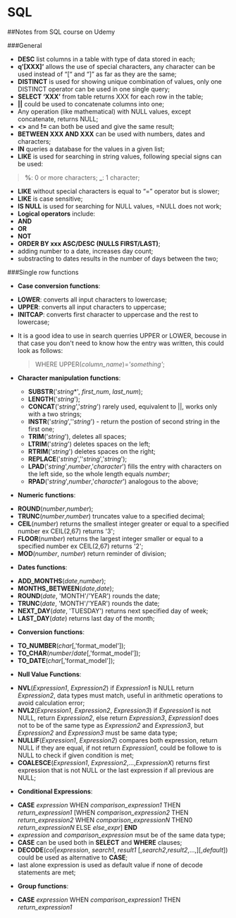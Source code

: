# SQL

##Notes from SQL course on Udemy

###General

*	**DESC** list columns in a table with type of data stored in each;
*	**q’[XXX]’** allows the use of special characters, any character can be used instead of “[“ and “]” as far as they are the same;
*	**DISTINCT** is used for showing unique combination of values, only one DISTINCT operator can be used in one single query;
*	**SELECT ‘XXX’** from table returns XXX for each row in the table;
*	**||** could be used to concatenate columns into one;
*	Any operation (like mathematical) with NULL values, except concatenate, returns NULL;
*	**<>** and **!=** can both be used and give the same result;
*	**BETWEEN XXX AND XXX** can be used with numbers, dates and characters;
*	**IN** queries a database for the values in a given list;
*	**LIKE** is used for searching in string values, following special signs can be used:
>	**%**: 0 or more characters;
>	**_**: 1 character;
*	**LIKE** without special characters is equal to “=” operator but is slower;
*	**LIKE** is case sensitive;
*	**IS NULL** is used for searching for NULL values, =NULL does not work;
*	**Logical operators** include:
  *	**AND**
  *	**OR**
  *	**NOT**
*	**ORDER BY xxx ASC/DESC (NULLS FIRST/LAST)**;
*	adding number to a date, increases day count;
*	substracting to dates results in the number of days between the two;

###Single row functions
*	**Case conversion functions**:
  -	**LOWER**: converts all input characters to lowercase;
  -	**UPPER**: converts all input characters to uppercase;
  -	**INITCAP**: converts first character to uppercase and the rest to lowercase;
* It is a good idea to use in search querries UPPER or LOWER, becouse in that case you don't need to know how the entry was written, this could look as follows:
  > WHERE UPPER(*column_name*)=*'something'*;
* **Character manipulation functions**:
  - **SUBSTR**('*string**', *first_num*, *last_num*);
  - **LENGTH**('*string*');
  - **CONCAT**('*string*','*string*') rarely used, equivalent to ||, works only with a two strings;
  - **INSTR**('*string*',''*string*') - return the postion of second string in the first one;
  - **TRIM**('*string*'), deletes all spaces;
  - **LTRIM**('*string*') deletes spaces on the left;
  - **RTRIM**('*string*') deletes spaces on the right;
  - **REPLACE**('*string*',''*string*','*string*');
  - **LPAD**('*string*',*number*,'*character*') fills the entry with characters on the left side, so the whole length equals *number*;
  - **RPAD**('*string*',*number*,'*character*') analogous to the above;
  
*	**Numeric functions**:
  - **ROUND**(*number*,*number*);
  - **TRUNC**(*number*,*number*) truncates value to a specified decimal;
  - **CEIL**(*number*) returns the smallest integer greater or equal to a specified number ex CEIL(2,67) returns '3';
  - **FLOOR**(*number*) returns the largest integer smaller or equal to a specified number ex CEIL(2,67) returns '2';
  - **MOD**(*number*, *number*) return reminder of division;

*	**Dates functions**:
  - **ADD_MONTHS**(*date*,*number*);
  - **MONTHS_BETWEEN**(*date*,*date*);
  - **ROUND**(*date*, 'MONTH'/'YEAR') rounds the date;
  - **TRUNC**(*date*, 'MONTH'/'YEAR') rounds the date;
  - **NEXT_DAY**(*date*, 'TUESDAY') returns next specified day of week;
  - **LAST_DAY**(*date*) returns last day of the month;

*	**Conversion functions**:
  - **TO_NUMBER**(*char*[,'format_model']);
  - **TO_CHAR**(*number*/*date*[,'format_model']);
  - **TO_DATE**(*char*[,'format_model']);

*	**Null Value Functions**:
  - **NVL**(*Expression1*, *Expression2*) if *Expression1* is NULL return *Expression2*, data types must match, useful in arithmetic operations to avoid calculation error;
  - **NVL2**(*Expression1*, *Expression2*, *Expression3*) if *Expression1* is not NULL, return *Expression2*, else return *Expression3*, *Expression1* does not to be of the same type as *Expression2* and *Expression3*, but *Expression2* and *Expression3* must be same data type;
  - **NULLIF**(*Expression1*, *Expression2*) compares both expression, return NULL if they are equal, if not return *Expression1*, could be followe to is NULL to check if given condition is met;
  - **COALESCE**(*Expression1*, *Expression2*,...,*ExpressionX*) returns first expression that is not NULL or the last expression if all previous are NULL;

*	**Conditional Expressions**:
  - **CASE** *expression* WHEN *comparison_expression1* THEN *return_expression1*
  [WHEN *comparison_expression2* THEN *return_expression2*
  WHEN *comparison_expressionN* THEN0 *return_expressionN*
  ELSE *else_expr*] **END**
  - *expression* and *comparison_expression* msut be of the same data type;
  - **CASE** can be used both in **SELECT** and **WHERE** clauses;
  - **DECODE**(*col*|*expression*, *search1*, *result1* [,*search2*,*result2*,...,][,*default*]) could be used as alternative to **CASE**;
  - last alone expression is used as default value if none of decode statements are met;
 
*	**Group functions**:
  - **CASE** *expression* WHEN *comparison_expression1* THEN *return_expression1*

